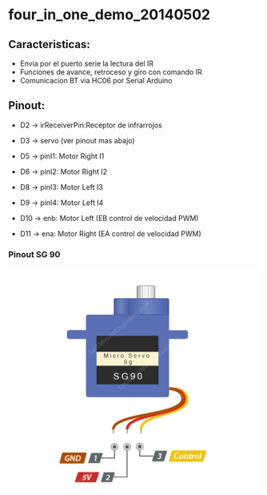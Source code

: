 # four_in_one_demo_20140502

## Caracteristicas:
- Envia por el puerto serie la lectura del IR
- Funciones de avance, retroceso y giro con comando IR
- Comunicacion BT via HC06 por Serial Arduino

## Pinout:

- D2 -> irReceiverPin:Receptor de infrarrojos

- D3 -> servo (ver pinout mas abajo)

- D5 -> pinI1: Motor Right I1
- D6 -> pinI2: Motor Right I2

- D8 -> pinI3: Motor Left I3
- D9 -> pinI4: Motor Left I4

- D10 -> enb: Motor Left (EB control de velocidad PWM)

- D11 -> ena: Motor Right (EA control de velocidad PWM)

### Pinout SG 90
![picture](docs/SG_90_pinout.JPG)

